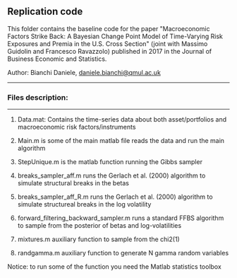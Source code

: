 ## Replication code

This folder contains the baseline code for the paper "Macroeconomic Factors Strike Back: A Bayesian Change Point Model of Time-Varying Risk Exposures and Premia in the U.S. Cross Section" (joint with Massimo Guidolin and Francesco Ravazzolo) published in 2017 in the Journal of Business Economic and Statistics. 

Author: Bianchi Daniele, daniele.bianchi@qmul.ac.uk

------------------------------------------------------------------------------------------------

### Files description:
------------------------------------------------------------------------------------------------

1. Data.mat: Contains the time-series data about both asset/portfolios and macroeconomic risk factors/instruments

2. Main.m is some of the main matlab file reads the data and run the main algorithm

3. StepUnique.m is the matlab function running the Gibbs sampler

4. breaks_sampler_aff.m runs the Gerlach et al. (2000) algorithm to simulate structural breaks in the betas

5. breaks_sampler_aff_R.m runs the Gerlach et al. (2000) algorithm to simulate structureal breaks in the log volatility

6. forward_filtering_backward_sampler.m runs a standard FFBS algorithm to sample from the posterior of betas and log-volatilities

7. mixtures.m auxiliary function to sample from the chi2(1) 

8. randgamma.m auxiliary function to generate N gamma random variables

Notice: to run some of the function you need the Matlab statistics toolbox
